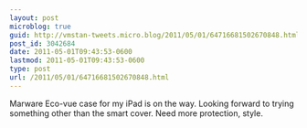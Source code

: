 ```yaml
---
layout: post
microblog: true
guid: http://vmstan-tweets.micro.blog/2011/05/01/64716681502670848.html
post_id: 3042684
date: 2011-05-01T09:43:53-0600
lastmod: 2011-05-01T09:43:53-0600
type: post
url: /2011/05/01/64716681502670848.html
---
```

Marware Eco-vue case for my iPad is on the way. Looking forward to trying something other than the smart cover. Need more protection, style.
